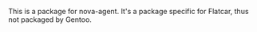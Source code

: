 This is a package for nova-agent. It's a package specific for Flatcar,
thus not packaged by Gentoo.
